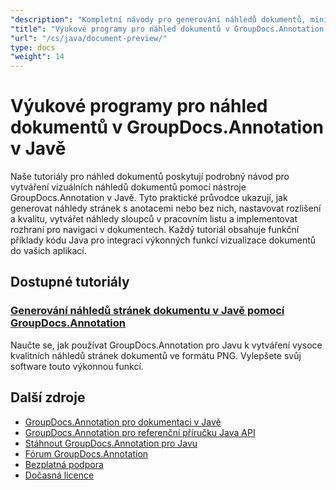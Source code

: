 ```yaml
---
"description": "Kompletní návody pro generování náhledů dokumentů, miniatur a vizuálních reprezentací pomocí GroupDocs.Annotation pro Javu."
"title": "Výukové programy pro náhled dokumentů v GroupDocs.Annotation v Javě"
"url": "/cs/java/document-preview/"
type: docs
"weight": 14
---
```


# Výukové programy pro náhled dokumentů v GroupDocs.Annotation v Javě

Naše tutoriály pro náhled dokumentů poskytují podrobný návod pro vytváření vizuálních náhledů dokumentů pomocí nástroje GroupDocs.Annotation v Javě. Tyto praktické průvodce ukazují, jak generovat náhledy stránek s anotacemi nebo bez nich, nastavovat rozlišení a kvalitu, vytvářet náhledy sloupců v pracovním listu a implementovat rozhraní pro navigaci v dokumentech. Každý tutoriál obsahuje funkční příklady kódu Java pro integraci výkonných funkcí vizualizace dokumentů do vašich aplikací.

## Dostupné tutoriály

### [Generování náhledů stránek dokumentu v Javě pomocí GroupDocs.Annotation](./groupdocs-annotation-java-document-page-previews/)
Naučte se, jak používat GroupDocs.Annotation pro Javu k vytváření vysoce kvalitních náhledů stránek dokumentů ve formátu PNG. Vylepšete svůj software touto výkonnou funkcí.

## Další zdroje

- [GroupDocs.Annotation pro dokumentaci v Javě](https://docs.groupdocs.com/annotation/java/)
- [GroupDocs.Annotation pro referenční příručku Java API](https://reference.groupdocs.com/annotation/java/)
- [Stáhnout GroupDocs.Annotation pro Javu](https://releases.groupdocs.com/annotation/java/)
- [Fórum GroupDocs.Annotation](https://forum.groupdocs.com/c/annotation)
- [Bezplatná podpora](https://forum.groupdocs.com/)
- [Dočasná licence](https://purchase.groupdocs.com/temporary-license/)